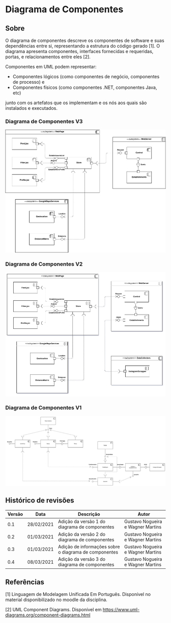 # Diagrama de Componentes

## Sobre

O diagrama de componentes descreve os componentes de software e suas dependências entre si, representando a estrutura do código gerado [1]. O diagrama apresenta componentes, interfaces fornecidas e requeridas, portas, e relacionamentos entre eles [2].

Componentes em UML podem representar:

- Componentes lógicos (como componentes de negócio, componentes de processo) e
- Componentes físicos (como componentes .NET, componentes Java, etc)

junto com os artefatos que os implementam e os nós aos quais são instalados e executados.

### Diagrama de Componentes V3

<p align="center">
    <img src="imagens/Componentes_v3.png">
</p>

### Diagrama de Componentes V2

<p align="center">
    <img src="imagens/componentes_v2.png">
</p>

### Diagrama de Componentes V1

<p align="center">
    <img src="imagens/componentes_v1.png">
</p>

## Histórico de revisões

| Versão | Data       | Descrição                                     | Autor                             |
| ------ | ---------- | --------------------------------------------- | --------------------------------- |
| 0.1    | 28/02/2021 | Adição da versão 1 do diagrama de componentes | Gustavo Nogueira e Wagner Martins |
| 0.2    | 01/03/2021 | Adição da versão 2 do diagrama de componentes | Gustavo Nogueira e Wagner Martins |
| 0.3    | 01/03/2021 | Adição de informações sobre o diagrama de componentes | Gustavo Nogueira e Wagner Martins |
| 0.4    | 08/03/2021 | Adição da versão 3 do diagrama de componentes | Gustavo Nogueira e Wagner Martins |

## Referências

[1] Linguagem de Modelagem Unificada Em Português. Disponível no material disponibilizado no moodle da disciplina.

[2] UML Component Diagrams. Disponível em https://www.uml-diagrams.org/component-diagrams.html

